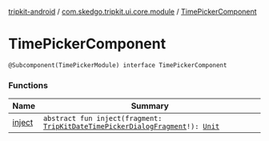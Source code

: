 [tripkit-android](../../index.md) / [com.skedgo.tripkit.ui.core.module](../index.md) / [TimePickerComponent](./index.md)

# TimePickerComponent

`@Subcomponent(TimePickerModule) interface TimePickerComponent`

### Functions

| Name | Summary |
|---|---|
| [inject](inject.md) | `abstract fun inject(fragment: `[`TripKitDateTimePickerDialogFragment`](../../com.skedgo.tripkit.ui.dialog/-trip-kit-date-time-picker-dialog-fragment/index.md)`!): `[`Unit`](https://kotlinlang.org/api/latest/jvm/stdlib/kotlin/-unit/index.html) |
